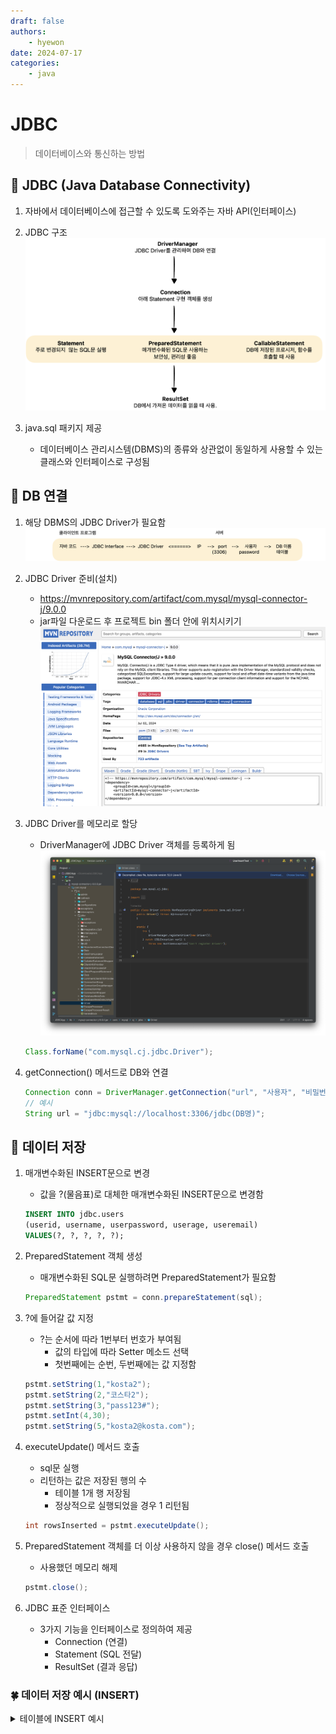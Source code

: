 ```yaml
---
draft: false
authors:
    - hyewon
date: 2024-07-17
categories:
    - java
---
```


# JDBC

> 데이터베이스와 통신하는 방법

<!-- more -->

## 📌 JDBC (Java Database Connectivity)

1. 자바에서 데이터베이스에 접근할 수 있도록 도와주는 자바 API(인터페이스)
2. JDBC 구조
   ![](../JavaNote/JavaImage/image.png)

3. java.sql 패키지 제공
    - 데이터베이스 관리시스템(DBMS)의 종류와 상관없이 동일하게 사용할 수 있는 클래스와 인터페이스로 구성됨

## 📌 DB 연결

1.  해당 DBMS의 JDBC Driver가 필요함
    ![](../JavaNote/JavaImage/image2.png)
2.  JDBC Driver 준비(설치)
    -   https://mvnrepository.com/artifact/com.mysql/mysql-connector-j/9.0.0
    -   jar파일 다운로드 후 프로젝트 bin 폴더 안에 위치시키기
        ![](../JavaNote/JavaImage/image3.png)
3.  JDBC Driver를 메모리로 할당

    -   DriverManager에 JDBC Driver 객체를 등록하게 됨
        ![](../JavaNote/JavaImage/image4.png)

    ```java
    Class.forName("com.mysql.cj.jdbc.Driver");
    ```

4.  getConnection() 메서드로 DB와 연결

    ```java
    Connection conn = DriverManager.getConnection("url", "사용자", "비밀번호");
    // 예시
    String url = "jdbc:mysql://localhost:3306/jdbc(DB명)";
    ```

## 📌 데이터 저장

1. 매개변수화된 INSERT문으로 변경

    - 값을 ?(물음표)로 대체한 매개변수화된 INSERT문으로 변경함

    ```sql
    INSERT INTO jdbc.users
    (userid, username, userpassword, userage, useremail)
    VALUES(?, ?, ?, ?, ?);
    ```

2. PreparedStatement 객체 생성

    - 매개변수화된 SQL문 실행하려면 PreparedStatement가 필요함

    ```java
    PreparedStatement pstmt = conn.prepareStatement(sql);
    ```

3. ?에 들어갈 값 지정

    - ?는 순서에 따라 1번부터 번호가 부여됨
        - 값의 타입에 따라 Setter 메소드 선택
        - 첫번째에는 순번, 두번째에는 값 지정함

    ```java
    pstmt.setString(1,"kosta2");
    pstmt.setString(2,"코스타2");
    pstmt.setString(3,"pass123#");
    pstmt.setInt(4,30);
    pstmt.setString(5,"kosta2@kosta.com");
    ```

4. executeUpdate() 메서드 호출

    - sql문 실행
    - 리턴하는 값은 저장된 행의 수
        - 테이블 1개 행 저장됨
        - 정상적으로 실행되었을 경우 1 리턴됨

    ```java
    int rowsInserted = pstmt.executeUpdate();
    ```

5. PreparedStatement 객체를 더 이상 사용하지 않을 경우 close() 메서드 호출

    - 사용했던 메모리 해제

    ```java
    pstmt.close();
    ```

6. JDBC 표준 인터페이스

    - 3가지 기능을 인터페이스로 정의하여 제공
        - Connection (연결)
        - Statement (SQL 전달)
        - ResultSet (결과 응답)

### 🍀 데이터 저장 예시 (INSERT)

<details>
<summary> 테이블에 INSERT 예시 </summary>

```java
package kr.co.kosta.mysql;

import java.sql.Connection;
import java.sql.DriverManager;
import java.sql.PreparedStatement;
import java.sql.SQLException;

public class UserInsertTest {
    public static void main(String[] args) {
        Connection conn = null;
        try {
            // JDBC Drvier 등록
            Class.forName("com.mysql.cj.jdbc.Driver");

            //  연결하기
            conn = DriverManager.getConnection(
              "jdbc:mysql://127.0.0.1:3306",
              "root",
              "pass123#"
            );
            String sql = ""+
                    "insert into jdbc.users (userid, username, userpassword, userage, useremail) "+
                    "VALUES(?,?,?,?,?);";
            // PreparedStatement 객체 얻기(생성)
            PreparedStatement pstmt = conn.prepareStatement(sql);
            // 값 지정
            pstmt.setString(1,"kosta2");
            pstmt.setString(2,"코스타2");
            pstmt.setString(3,"pass123#");
            pstmt.setInt(4,30);
            pstmt.setString(5,"kosta2@kosta.com");

            // SQL문 실행
            int rows=pstmt.executeUpdate();
            System.out.println("저장된 행 수 : "+rows);
            //  PreparedStatement 닫기
            pstmt.close();

        }catch (ClassNotFoundException | SQLException e){
            throw new RuntimeException(e);
        }finally {
            if(conn !=null){
                // 연결끊기
                try {
                    conn.close();
                    System.out.println("연결 끊기");
                } catch (SQLException e) {
                    throw new RuntimeException(e);
                }
            }
        }
    }
}
```

</<details>

## 📌 데이터 수정

```sql
UPDATE boards
SET btitle='비오는 수요일', bcontent='장마가 이제 시작되었습니다', bwriter='kosta1', bfilename='event2.png'
WHERE bid=1;
```

### 🍀 데이터 저장 예시 (UPDATE)

<details>
<summary> 테이블 UPDATE 예시 </summary>

```java
package kr.co.kosta.mysql;

import java.sql.Connection;
import java.sql.DriverManager;
import java.sql.PreparedStatement;
import java.sql.SQLException;

public class BoardUpdateTest {
    public static void main(String[] args) {
        Connection conn=null;
        try {
        // JDBC Drvier 등록
            Class.forName("com.mysql.cj.jdbc.Driver");

            conn= DriverManager.getConnection(
                    "jdbc:mysql://127.0.0.1:3306",
                    "kosta",
                    "pass123#"
            );
            String sql= new StringBuilder()
                    .append("UPDATE jdbc.boards SET ")
                    .append("btitle=?, ")
                    .append("bcontent= ?, ")
                    .append("bwriter=?, ")
                    .append("bfilename= ? " )
                    .append("WhERE bid=?")
                    .toString();
            // PreparedStatement 객체 얻기(생성)
            PreparedStatement pstmt =conn.prepareStatement(sql);
            pstmt.setString(1,"비 그친 오후");
            pstmt.setString(2,"비구름이 지금은 위로 옮겼습니다.");
            pstmt.setString(3,"kosta1");
            pstmt.setString(4,"event.png");
            pstmt.setInt(5,1);

            // SQL문 실행
            int rows =pstmt.executeUpdate();
            System.out.println("수정된 행 수 : "+rows);
            // PreparedStatement close
            pstmt.close();

        }catch (ClassNotFoundException | SQLException e){
            throw  new RuntimeException(e);
        }finally {
            if(conn !=null){
                // 연결끊기
                try {
                    conn.close();
                    System.out.println("연결 끊기");
                } catch (SQLException e) {
                    throw new RuntimeException(e);
                }
            }
        }
    }
}

```

## 📌 데이터 삭제

### 🍀 데이터 삭제 예시 (DELETE)

<details>
<summary> 테이블 DELETE 예시 </summary>

```java
package kr.co.kosta.mysql;

import java.sql.Connection;
import java.sql.DriverManager;
import java.sql.PreparedStatement;
import java.sql.SQLException;

public class BoardUpdateTest {
    public static void main(String[] args) {
        Connection conn=null;
        try {
        // JDBC Drvier 등록
            Class.forName("com.mysql.cj.jdbc.Driver");

            conn= DriverManager.getConnection(
                    "jdbc:mysql://127.0.0.1:3306",
                    "kosta",
                    "pass123#"
            );
            String sql= new StringBuilder()
                    .append("UPDATE jdbc.boards SET ")
                    .append("btitle=?, ")
                    .append("bcontent= ?, ")
                    .append("bwriter=?, ")
                    .append("bfilename= ? " )
                    .append("WhERE bid=?")
                    .toString();
            // PreparedStatement 객체 얻기(생성)
            PreparedStatement pstmt =conn.prepareStatement(sql);
            pstmt.setString(1,"비 그친 오후");
            pstmt.setString(2,"비구름이 지금은 위로 옮겼습니다.");
            pstmt.setString(3,"kosta1");
            pstmt.setString(4,"event.png");
            pstmt.setInt(5,1);

            // SQL문 실행
            int rows =pstmt.executeUpdate();
            System.out.println("수정된 행 수 : "+rows);
            // PreparedStatement close
            pstmt.close();

        }catch (ClassNotFoundException | SQLException e){
            throw  new RuntimeException(e);
        }finally {
            if(conn !=null){
                // 연결끊기
                try {
                    conn.close();
                    System.out.println("연결 끊기");
                } catch (SQLException e) {
                    throw new RuntimeException(e);
                }
            }
        }
    }
}

```

## 📌 데이터 조회(읽기)

```sql
SELECT * FROM boards
WHERE bwriter='kosta1';
```

### ResultSet

-   select 문에 기술된 컬럼으로 구성된 행의 집합(row)
-   커서가 있는 행의 데이터만 읽을 수 있음
-   커서 : 행을 가르키는 포인터를 말함
-   실제 가져온 데이터 행의 앞과 뒤에 beforeFirst()행과 afterLast()행을 가르킴
-   첫번 째 데이터 행인 first행을 읽으려면 커서를 이동시켜야 함
-   next() 메소드 사용

|  데이터 행   |     날짜      |      내용      |   커서 위치   |
| :----------: | :-----------: | :------------: | :-----------: |
| 최초커서위치 |               |                | beforeFirst() |
|      4       | 비오는 수요일 | 장마가 시작됨1 |    first()    |
|      5       | 비오는 목요일 | 장마가 시작됨2 |               |
|      6       | 비오는 금요일 | 장마가 시작됨3 |    next()     |
|      7       | 비오는 토요일 | 장마가 시작됨4 |               |
|      8       | 비오는 일요일 | 장마가 시작됨5 |    last()     |
|              |               |                |  afterLast()  |

### boolean next()

    -   이동한 행에 데이터가 있으면 true를 없으면 false를 리턴함

## 💡 query

<details>
<summary>[query9.sql] JDBC 실습할 때 사용한 쿼리 </summary>

```sql
drop table users;
create table users (
	userid		varchar(50)		primary key,
    username	varchar(50)		not null,
    userpassword	varchar(50)	not null,
    userage		numeric(3)		not null,
    useremail	varchar(50)		not null
);

drop table boards;
create table boards (
	bid			int				primary key	auto_increment,
    btitle		varchar(100)	not null,
    bcontent	longtext		not null,
    bwriter		varchar(50)		not null,
    bdate		datetime		default now(),
    bfilename	varchar(50)		null,
    bfiledata	longblob		null
);

drop table accounts;
create table accounts (
	aid			varchar(20)		primary key,
    owner		varchar(20)		not null,
    balance		numeric			not null
);


INSERT INTO jdbc.users (userid, username, userpassword, userage, useremail)
VALUES('kosta1', '코스타1', 'pass123#', 25, 'kosta1@kosta.com');


INSERT INTO jdbc.boards
(btitle, bcontent, bwriter, bdate, bfilename)
VALUES('비오는 수요일', '장마가 이제 시작되었습니다.', 'kosta1', now(), 'event.png');


UPDATE jdbc.boards
SET btitle='비오는 수요일', bcontent='장마가 이제 시작되었습니다', bwriter='kosta1', bfilename='event2.png'
WHERE bid=1;

DELETE FROM jdbc.boards
WHERE bid=1;

DELETE FROM jdbc.boards WHERE bwriter='kosta1';
```

</details>
